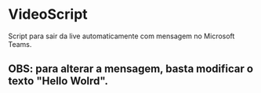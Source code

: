 # VideoScript
Script para sair da live automaticamente com mensagem no Microsoft Teams.

## OBS: para alterar a mensagem, basta modificar o texto "Hello Wolrd".
